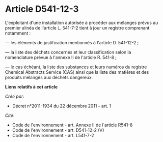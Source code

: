 # Article D541-12-3

L'exploitant d'une installation autorisée à procéder aux mélanges prévus au premier alinéa de l'article L. 541-7-2 tient à
jour un registre comprenant notamment : 

― les éléments de justification mentionnés à l'article D. 541-12-2 ; 

― la liste des déchets concernés et leur classification selon la nomenclature prévue à l'annexe II de l'article R. 541-8 ; 

― le cas échéant, la liste des substances et leurs numéros du registre Chemical Abstracts Service (CAS) ainsi que la liste
des matières et des produits mélangés aux déchets dangereux.

**Liens relatifs à cet article**

_Créé par_:

  - Décret n°2011-1934 du 22 décembre 2011 - art. 1

_Cite_:

  - Code de l'environnement - art. Annexe II de l'article R541-8
  - Code de l'environnement - art. D541-12-2 (V)
  - Code de l'environnement - art. L541-7-2
